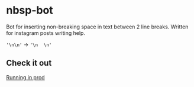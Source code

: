 # nbsp-bot
Bot for inserting non-breaking space in text between 2 line breaks. Written for instagram posts writing help.

`'\n\n'` -> `'\n ⠀\n'`

## Check it out
[Running in prod](t.me/nbsp_bot)